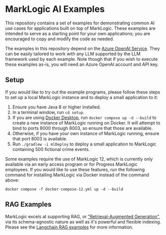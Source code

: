 # MarkLogic AI Examples

This repository contains a set of examples for demonstrating common AI use cases for applications built on top of 
MarkLogic. These examples are intended to serve as a starting point for your own applications; you are encouraged to 
copy and modify the code as needed. 

The examples in this repository depend on the 
[Azure OpenAI Service](https://azure.microsoft.com/en-us/products/ai-services/openai-service). They can be easily 
tailored to work with any LLM supported by the LLM framework used by each example. Note though that if you wish to 
execute these examples as-is, you will need an Azure OpenAI account and API key. 

## Setup

If you would like to try out the example programs, please follow these steps to set up a local MarkLogic instance
and to deploy a small application to it:

1. Ensure you have Java 8 or higher installed. 
2. In a terminal window, run `cd setup`.
3. If you are using [Docker Desktop](https://www.docker.com/products/docker-desktop/), run `docker compose up -d --build`
to create a new instance of MarkLogic running on Docker. It will attempt to bind to ports 8000 through 8003, so ensure
that those are available. 
4. Otherwise, if you have your own instance of MarkLogic running, ensure that port 8003 is available.
5. Run `./gradlew -i mlDeploy` to deploy a small application to MarkLogic containing 500 fictional crime events.

Some examples require the use of MarkLogic 12, which is currently only available via an early access program or for
Progress MarkLogic employees. If you would like to use these features, run the following command for installing 
MarkLogic via Docker instead of the command above:

    docker compose -f docker-compose-12.yml up -d --build

## RAG Examples

MarkLogic excels at supporting RAG, or ["Retrieval-Augmented Generation"](https://python.langchain.com/docs/tutorials/rag/),
via its schema-agnostic nature as well as it's powerful and flexible indexing. 
Please see the [Langchain RAG examples](rag-langchain-python/README.md) for more information. 
